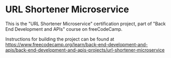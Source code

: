 # URL Shortener Microservice

This is the "URL Shortener Microservice" certification project, part of "Back End Development and APIs" course on freeCodeCamp.

Instructions for building the project can be found at https://www.freecodecamp.org/learn/back-end-development-and-apis/back-end-development-and-apis-projects/url-shortener-microservice

